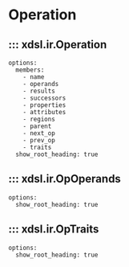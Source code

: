 # Operation

## ::: xdsl.ir.Operation

    options:
      members:
        - name
        - operands
        - results
        - successors
        - properties
        - attributes
        - regions
        - parent
        - next_op
        - prev_op
        - traits
      show_root_heading: true

## ::: xdsl.ir.OpOperands

    options:
      show_root_heading: true

## ::: xdsl.ir.OpTraits

    options:
      show_root_heading: true
